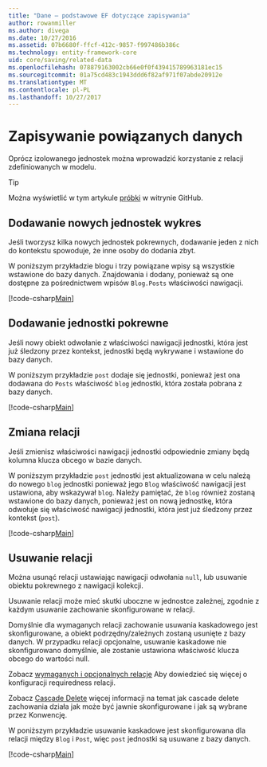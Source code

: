 ```yaml
---
title: "Dane — podstawowe EF dotyczące zapisywania"
author: rowanmiller
ms.author: divega
ms.date: 10/27/2016
ms.assetid: 07b6680f-ffcf-412c-9857-f997486b386c
ms.technology: entity-framework-core
uid: core/saving/related-data
ms.openlocfilehash: 078879163002cb66e0f0f439415789963181ec15
ms.sourcegitcommit: 01a75cd483c1943ddd6f82af971f07abde20912e
ms.translationtype: MT
ms.contentlocale: pl-PL
ms.lasthandoff: 10/27/2017
---
```

# <a name="saving-related-data"></a>Zapisywanie powiązanych danych

Oprócz izolowanego jednostek można wprowadzić korzystanie z relacji zdefiniowanych w modelu.

> [!TIP]  
> Można wyświetlić w tym artykule [próbki](https://github.com/aspnet/EntityFramework.Docs/tree/master/samples/core/Saving/Saving/RelatedData/) w witrynie GitHub.

## <a name="adding-a-graph-of-new-entities"></a>Dodawanie nowych jednostek wykres

Jeśli tworzysz kilka nowych jednostek pokrewnych, dodawanie jeden z nich do kontekstu spowoduje, że inne osoby do dodania zbyt.

W poniższym przykładzie blogu i trzy powiązane wpisy są wszystkie wstawione do bazy danych. Znajdowania i dodany, ponieważ są one dostępne za pośrednictwem wpisów `Blog.Posts` właściwości nawigacji.

[!code-csharp[Main](../../../samples/core/Saving/Saving/RelatedData/Sample.cs#AddingGraphOfEntities)]

## <a name="adding-a-related-entity"></a>Dodawanie jednostki pokrewne

Jeśli nowy obiekt odwołanie z właściwości nawigacji jednostki, która jest już śledzony przez kontekst, jednostki będą wykrywane i wstawione do bazy danych.

W poniższym przykładzie `post` dodaje się jednostki, ponieważ jest ona dodawana do `Posts` właściwość `blog` jednostki, która została pobrana z bazy danych.

[!code-csharp[Main](../../../samples/core/Saving/Saving/RelatedData/Sample.cs#AddingRelatedEntity)]

## <a name="changing-relationships"></a>Zmiana relacji

Jeśli zmienisz właściwości nawigacji jednostki odpowiednie zmiany będą kolumna klucza obcego w bazie danych.

W poniższym przykładzie `post` jednostki jest aktualizowana w celu należą do nowego `blog` jednostki ponieważ jego `Blog` właściwość nawigacji jest ustawiona, aby wskazywał `blog`. Należy pamiętać, że `blog` również zostaną wstawione do bazy danych, ponieważ jest on nową jednostkę, która odwołuje się właściwość nawigacji jednostki, która jest już śledzony przez kontekst (`post`).

[!code-csharp[Main](../../../samples/core/Saving/Saving/RelatedData/Sample.cs#ChangingRelationships)]

## <a name="removing-relationships"></a>Usuwanie relacji

Można usunąć relacji ustawiając nawigacji odwołania `null`, lub usuwanie obiektu pokrewnego z nawigacji kolekcji.

Usuwanie relacji może mieć skutki uboczne w jednostce zależnej, zgodnie z każdym usuwanie zachowanie skonfigurowane w relacji.

Domyślnie dla wymaganych relacji zachowanie usuwania kaskadowego jest skonfigurowane, a obiekt podrzędny/zależnych zostaną usunięte z bazy danych. W przypadku relacji opcjonalne, usuwanie kaskadowe nie skonfigurowano domyślnie, ale zostanie ustawiona właściwość klucza obcego do wartości null.

Zobacz [wymaganych i opcjonalnych relacje](../modeling/relationships.md#required-and-optional-relationships) Aby dowiedzieć się więcej o konfiguracji requiredness relacji.

Zobacz [Cascade Delete](cascade-delete.md) więcej informacji na temat jak cascade delete zachowania działa jak może być jawnie skonfigurowane i jak są wybrane przez Konwencję.

W poniższym przykładzie usuwanie kaskadowe jest skonfigurowana dla relacji między `Blog` i `Post`, więc `post` jednostki są usuwane z bazy danych.

[!code-csharp[Main](../../../samples/core/Saving/Saving/RelatedData/Sample.cs#RemovingRelationships)]
